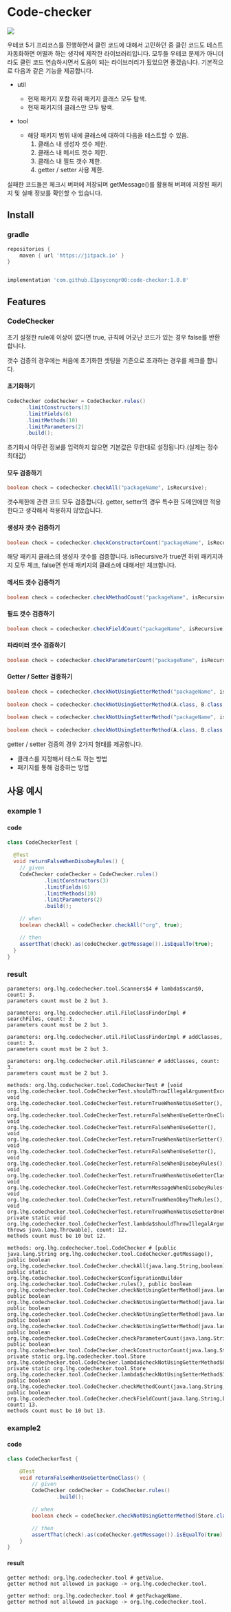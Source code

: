 
# Code-checker
[![](https://jitpack.io/v/E1psycongr00/code-checker.svg)](https://jitpack.io/#E1psycongr00/code-checker)


우테코 5기 프리코스를 진행하면서 클린 코드에 대해서 고민하던 중 클린 코드도 테스트 자동화하면 어떨까 하는 생각에 제작한 라이브러리입니다.
모두들 우테코 문제가 아니더라도 클린 코드 연습하시면서 도움이 되는 라이브러리가 됬었으면 좋겠습니다. 기본적으로 다음과 같은 기능을 제공합니다.

- util
  - 현재 패키지 포함 하위 패키지 클래스 모두 탐색.
  - 현재 패키지의 클래스만 모두 탐색.

- tool
  - 해당 패키지 범위 내에 클래스에 대하여 다음을 테스트할 수 있음.
    1. 클래스 내 생성자 갯수 제한.
    2. 클래스 내 메서드 갯수 제한.
    3. 클래스 내 필드 갯수 제한.
    4. getter / setter 사용 제한.

실패한 코드들은 체크시 버퍼에 저장되며 getMessage()를 활용해 버퍼에 저장된 패키지 및 실패 정보를 확인할 수 있습니다.

## Install

### gradle

```groovy
repositories {
    maven { url 'https://jitpack.io' }
}


implementation 'com.github.E1psycongr00:code-checker:1.0.0'
```

## Features

### CodeChecker

초기 설정한 rule에 이상이 없다면 true, 규칙에 어긋난 코드가 있는 경우 false를 반환합니다.

갯수 검증의 경우에는 처음에 초기화한 셋팅을 기준으로 초과하는 경우를 체크를 합니다.

#### 초기화하기

```java
CodeChecker codeChecker = CodeChecker.rules()
      .limitConstructors(3)
      .limitFields(6)
      .limitMethods(10)
      .limitParameters(2)
      .build();
```

초기화시 아무런 정보를 입력하지 않으면 기본값은 무한대로 설정됩니다.(실제는 정수 최대값)

#### 모두 검증하기

```java
boolean check = codechecker.checkAll("packageName", isRecursive);
```

갯수제한에 관련 코드 모두 검증합니다. getter, setter의 경우 특수한 도메인에만 적용한다고 생각해서 적용하지 않았습니다.



#### 생성자 갯수 검증하기

```java
boolean check = codechecker.checkConstructorCount("packageName", isRecursive);
```

해당 패키지 클래스의 생성자 갯수를 검증합니다. isRecursive가 true면 하위 패키지까지 모두 체크,
false면 현재 패키지의 클래스에 대해서만 체크합니다.

#### 메서드 갯수 검증하기

```java
boolean check = codechecker.checkMethodCount("packageName", isRecursive);
```

#### 필드 갯수 검증하기

```java
boolean check = codechecker.checkFieldCount("packageName", isRecursive);
```

#### 파라미터 갯수 검증하기

```java
boolean check = codechecker.checkParameterCount("packageName", isRecursive);
```

#### Getter / Setter 검증하기

```java
boolean check = codechecker.checkNotUsingGetterMethod("packageName", isRecursive);
        
boolean check = codechecker.checkNotUsingGetterMethod(A.class, B.class, C.class);
        
boolean check = codechecker.checkNotUsingSetterMethod("packageName", isRecursive);
        
boolean check = codechecker.checkNotUsingSetterMethod(A.class, B.class, C.class);
```
getter / setter 검증의 경우 2가지 형태를 제공합니다. 
- 클래스를 지정해서 테스트 하는 방법
- 패키지를 통해 검증하는 방법


## 사용 예시




### example 1

#### code

```java
class CodeCheckerTest {
    
  @Test
  void returnFalseWhenDisobeyRules() {
    // given
    CodeChecker codeChecker = CodeChecker.rules()
            .limitConstructors(3)
            .limitFields(6)
            .limitMethods(10)
            .limitParameters(2)
            .build();

    // when
    boolean checkAll = codeChecker.checkAll("org", true);

    // then
    assertThat(check).as(codeChecker.getMessage()).isEqualTo(true);
  }
}
```

### result

```text
parameters: org.lhg.codechecker.tool.Scanners$4 # lambda$scan$0, count: 3.
parameters count must be 2 but 3.

parameters: org.lhg.codechecker.util.FileClassFinderImpl # searchFiles, count: 3.
parameters count must be 2 but 3.

parameters: org.lhg.codechecker.util.FileClassFinderImpl # addClasses, count: 3.
parameters count must be 2 but 3.

parameters: org.lhg.codechecker.util.FileScanner # addClasses, count: 3.
parameters count must be 2 but 3.

methods: org.lhg.codechecker.tool.CodeCheckerTest # [void org.lhg.codechecker.tool.CodeCheckerTest.shouldThrowIllegalArgumentExceptionWhenInputInvalidPackagePath(), void org.lhg.codechecker.tool.CodeCheckerTest.returnTrueWhenNotUseSetter(), void org.lhg.codechecker.tool.CodeCheckerTest.returnFalseWhenUseGetterOneClass(), void org.lhg.codechecker.tool.CodeCheckerTest.returnFalseWhenUseGetter(), void org.lhg.codechecker.tool.CodeCheckerTest.returnTrueWhenNotUserSetter(), void org.lhg.codechecker.tool.CodeCheckerTest.returnFalseWhenUseSetter(), void org.lhg.codechecker.tool.CodeCheckerTest.returnFalseWhenDisobeyRules(), void org.lhg.codechecker.tool.CodeCheckerTest.returnTrueWhenNotUseGetterClasses(), void org.lhg.codechecker.tool.CodeCheckerTest.returnMessageWhenDisobeyRules(), void org.lhg.codechecker.tool.CodeCheckerTest.returnTrueWhenObeyTheRules(), void org.lhg.codechecker.tool.CodeCheckerTest.returnTrueWhenNotUseSetterOneClass(), private static void org.lhg.codechecker.tool.CodeCheckerTest.lambda$shouldThrowIllegalArgumentExceptionWhenInputInvalidPackagePath$0(org.lhg.codechecker.tool.CodeChecker) throws java.lang.Throwable], count: 12.
methods count must be 10 but 12.

methods: org.lhg.codechecker.tool.CodeChecker # [public java.lang.String org.lhg.codechecker.tool.CodeChecker.getMessage(), public boolean org.lhg.codechecker.tool.CodeChecker.checkAll(java.lang.String,boolean), public static org.lhg.codechecker.tool.CodeChecker$ConfigurationBuilder org.lhg.codechecker.tool.CodeChecker.rules(), public boolean org.lhg.codechecker.tool.CodeChecker.checkNotUsingGetterMethod(java.lang.Class[]), public boolean org.lhg.codechecker.tool.CodeChecker.checkNotUsingGetterMethod(java.lang.String,boolean), public boolean org.lhg.codechecker.tool.CodeChecker.checkNotUsingSetterMethod(java.lang.String,boolean), public boolean org.lhg.codechecker.tool.CodeChecker.checkNotUsingSetterMethod(java.lang.Class[]), public boolean org.lhg.codechecker.tool.CodeChecker.checkParameterCount(java.lang.String,boolean), public boolean org.lhg.codechecker.tool.CodeChecker.checkConstructorCount(java.lang.String,boolean), private static org.lhg.codechecker.tool.Store org.lhg.codechecker.tool.CodeChecker.lambda$checkNotUsingGetterMethod$0(java.lang.Class), private static org.lhg.codechecker.tool.Store org.lhg.codechecker.tool.CodeChecker.lambda$checkNotUsingSetterMethod$1(java.lang.Class), public boolean org.lhg.codechecker.tool.CodeChecker.checkMethodCount(java.lang.String,boolean), public boolean org.lhg.codechecker.tool.CodeChecker.checkFieldCount(java.lang.String,boolean)], count: 13.
methods count must be 10 but 13.
```

### example2

#### code

```java
class CodeCheckerTest {

    @Test
    void returnFalseWhenUseGetterOneClass() {
        // given
        CodeChecker codeChecker = CodeChecker.rules()
                .build();

        // when
        boolean check = codeChecker.checkNotUsingGetterMethod(Store.class);

        // then
        assertThat(check).as(codeChecker.getMessage()).isEqualTo(true);
    }
}
```

#### result

```text
getter method: org.lhg.codechecker.tool # getValue.
getter method not allowed in package -> org.lhg.codechecker.tool.

getter method: org.lhg.codechecker.tool # getPackageName.
getter method not allowed in package -> org.lhg.codechecker.tool.
```
